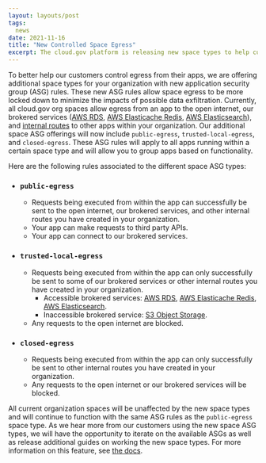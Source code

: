 ```yaml
---
layout: layouts/post
tags:
  news
date: 2021-11-16
title: "New Controlled Space Egress"
excerpt: The cloud.gov platform is releasing new space types to help customers better control app egress.
---
```


To better help our customers control egress from their apps, we are offering additional space types for your organization with new application security group (ASG) rules. These new ASG rules allow space egress to be more locked down to minimize the impacts of possible data exfiltration. Currently, all cloud.gov org spaces allow egress from an app to the open internet, our brokered services ([AWS RDS](https://cloud.gov/docs/services/relational-database/), [AWS Elasticache Redis](https://cloud.gov/docs/services/aws-elasticache/), [AWS Elasticsearch](https://cloud.gov/docs/services/aws-elasticsearch/)), and [internal routes](https://docs.cloudfoundry.org/devguide/deploy-apps/routes-domains.html#internal-routes) to other apps within your organization. Our additional space ASG offerings will now include `public-egress`, `trusted-local-egress`, and `closed-egress`. These ASG rules will apply to all apps running within a certain space type and will allow you to group apps based on functionality.

Here are the following rules associated to the different space ASG types:

- ### `public-egress`
  - Requests being executed from within the app can successfully be sent to the open internet, our brokered services, and other internal routes you have created in your organization.
  - Your app can make requests to third party APIs.
  - Your app can connect to our brokered services.

- ### `trusted-local-egress`
  - Requests being executed from within the app can only successfully be sent to some of our brokered services or other internal routes you have created in your organization.
    - Accessible brokered services: [AWS RDS](https://cloud.gov/docs/services/relational-database/), [AWS Elasticache Redis](https://cloud.gov/docs/services/aws-elasticache/), [AWS Elasticsearch](https://cloud.gov/docs/services/aws-elasticsearch/).
    - Inaccessible brokered service: [S3 Object Storage](https://cloud.gov/docs/services/s3/).
  - Any requests to the open internet are blocked.

- ### `closed-egress`
  - Requests being executed from within the app can only successfully be sent to other internal routes you have created in your organization.
  - Any requests to the open internet or our brokered services will be blocked.

All current organization spaces will be unaffected by the new space types and will continue to function with the same ASG rules as the `public-egress` space type. As we hear more from our customers using the new space ASG types, we will have the opportunity to iterate on the available ASGs as well as release additional guides on working the new space types. For more information on this feature, see [the docs](../_docs/management/space-egress).
